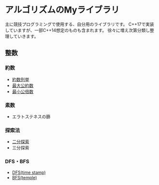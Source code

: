 # アルゴリズムのMyライブラリ
主に競技プログラミングで使用する、自分用のライブラリです。
C++17で実装していますが、一部C++14想定のものも含まれます。
徐々に増え次第分類し整理していきます。

## 整数

### 約数
- [約数列挙](https://github.com/shu8Cream/algorithm/blob/main/divisor.cpp)
- [最大公約数](https://github.com/shu8Cream/algorithm/blob/main/gcd.cpp)
- [最小公倍数](https://github.com/shu8Cream/algorithm/blob/main/lcm.cpp)

### 素数
- エラトステネスの篩

### 探索法
- [二分探索](https://github.com/shu8Cream/algorithm/blob/main/binary_search.cpp)
- 三分探索

### DFS・BFS
- [DFS(time stamp)](https://github.com/shu8Cream/algorithm/blob/main/dfs.cpp)
- [BFS(temple)](https://github.com/shu8Cream/algorithm/blob/main/bfs.cpp)
